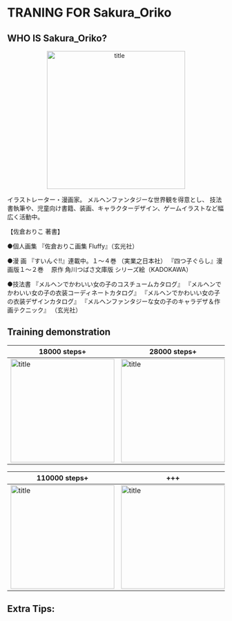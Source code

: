 #  TRANING FOR Sakura_Oriko

## WHO IS Sakura_Oriko?

<div align=center>
<img src="https://github.com/ShiinaMono/sakura_oriko/blob/master/pictures/skara.jpeg" width="320" height="320" title="title">
</div>

イラストレーター・漫画家。
メルヘンファンタジーな世界観を得意とし、
技法書執筆や、児童向け書籍、装画、キャラクターデザイン、ゲームイラストなど幅広く活動中。

【佐倉おりこ 著書】

●個人画集
『佐倉おりこ画集 Fluffy』（玄光社）

●漫 画
『すいんぐ!!』連載中。１～４巻 （実業之日本社）
『四つ子ぐらし』漫画版１～２巻
　原作 角川つばさ文庫版 シリーズ絵（KADOKAWA）

●技法書
『メルヘンでかわいい女の子のコスチュームカタログ』
『メルヘンでかわいい女の子の衣装コーディネートカタログ』
『メルヘンでかわいい女の子の衣装デザインカタログ』
『メルヘンファンタジーな女の子のキャラデザ＆作画テクニック』
（玄光社）

## 

## Training demonstration

| 18000 steps+       | 28000 steps+ |
| ----------- | ----------- |
| <img src="https://github.com/ShiinaMono/sakura_oriko/blob/master/pictures/18000-1.png" width="240" height="240" title="title">    | <img src="https://github.com/ShiinaMono/sakura_oriko/blob/master/pictures/28000-1.png" width="240" height="240" title="title">       |

| 110000 steps+     | +++ | 118500 steps+     |  
| ----------- | ----------- |  ----------- |
| <img src="https://github.com/ShiinaMono/sakura_oriko/blob/master/pictures/110000-1.png" width="240" height="240" title="title">     | <img src="https://github.com/ShiinaMono/sakura_oriko/blob/master/pictures/110000-2.png" width="240" height="240" title="title">      |  <img src="https://github.com/ShiinaMono/sakura_oriko/blob/master/pictures/118500-1.png" width="240" height="240" title="title">| 







## Extra Tips:

